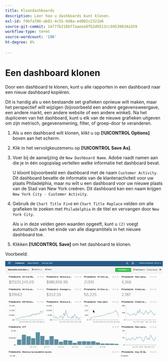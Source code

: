 ```yaml
---
title: Kloondashboards
description: Leer hoe u dashboards kunt klonen.
exl-id: f0bfa786-ab01-4c55-9d8a-ed002c2321b6
source-git-commit: 14777b216bf7aaeea0fb2d0513cc94539034a359
workflow-type: tm+mt
source-wordcount: '196'
ht-degree: 0%

---
```


# Een dashboard klonen

Door een dashboard te klonen, kunt u alle rapporten in een dashboard naar een nieuw dashboard kopiëren.

Dit is handig als u een bestaande set grafieken opnieuw wilt maken, maar het perspectief wilt wijzigen (bijvoorbeeld een andere gegevensweergave, een andere markt, een andere website of een andere winkel). Na het dupliceren van het dashboard, kunt u elk van de nieuwe grafieken uitgeven om zijn metrisch, gegevensmening, filter, of groep-door te veranderen.

1. Als u een dashboard wilt klonen, klikt u op **[!UICONTROL Options]** boven aan het scherm.

1. Klik in het vervolgkeuzemenu op **[!UICONTROL Save As]**.

1. Voer bij de aanwijzing de `New Dashboard Name`. Adobe raadt namen aan die je in één oogopslag vertellen welke informatie het dashboard bevat.

   U kloont bijvoorbeeld een dashboard met de naam `Customer Activity`. Dit dashboard bevatte de informatie van de klantenactiviteit voor uw plaats Philadelphia, maar nu wilt u een dashboard voor uw nieuwe plaats van de Stad van New York creëren. Dit dashboard kan een naam krijgen `New York City - Customer Activity`.

1. Gebruik de `Chart Title Find` en `Chart Title Replace` velden om alle grafieken te zoeken met `Philadelphia` in de titel en vervangen door `New York City`.

   Als u in deze velden geen waarden opgeeft, kunt u `(2)` voegt automatisch aan het einde van alle diagramtitels in het nieuwe dashboard toe.

1. Klikken **[!UICONTROL Save]** om het dashboard te klonen.

Voorbeeld:

![klonen, dashboard](../../assets/datgif.gif)
